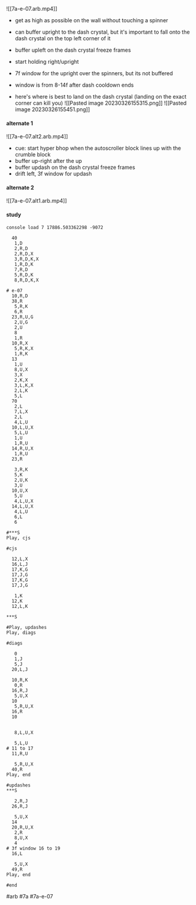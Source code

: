 ![[7a-e-07.arb.mp4]]
- get as high as possible on the wall without touching a spinner
- can buffer upright to the dash crystal, but it's important to fall onto the dash crystal on the top left corner of it
- buffer upleft on the dash crystal freeze frames
- start holding right/upright
- 7f window for the upright over the spinners, but its not buffered
- window is from 8-14f after dash cooldown ends

- here's where is best to land on the dash crystal (landing on the exact corner can kill you)
![[Pasted image 20230326155315.png]]
![[Pasted image 20230326155451.png]]

#### alternate 1
![[7a-e-07.alt2.arb.mp4]]
- cue: start hyper bhop when the autoscroller block lines up with the crumble block
- buffer up-right after the up
- buffer updash on the dash crystal freeze frames
- drift left, 3f window for updash

#### alternate 2
![[7a-e-07.alt1.arb.mp4]]

#### study
```
console load 7 17886.503362298 -9072

  40
   1,D
   2,R,D
   2,R,D,X
   3,R,D,K,X
   1,R,D,K
   7,R,D
   5,R,D,K
   8,R,D,K,X

# e-07
  10,R,D
  38,R
   5,R,K
   6,R
  23,R,U,G
   2,U,G
   2,U
   8
   1,R
  10,R,X
   5,R,K,X
   1,R,K
  13
   1,U
   8,U,X
   3,X
   2,K,X
   3,L,K,X
   2,L,K
   5,L
  70
   2,L
   7,L,X
   2,L
   4,L,U
  10,L,U,X
   5,L,U
   1,U
   1,R,U
  14,R,U,X
   1,R,U
  23,R

   3,R,K
   5,K
   2,U,K
   3,U
  10,U,X
   5,U
   4,L,U,X
  14,L,U,X
   4,L,U
   6,L
   6

#***S
Play, cjs

#cjs

  12,L,X
  16,L,J
  17,K,G
  17,J,G
  17,K,G
  17,J,G

   1,K
  12,K
  12,L,K

***S

#Play, updashes
Play, diags

#diags

   0
   1,J
   5,J
  20,L,J

  10,R,K
   0,R
  16,R,J
   5,U,X
  10
   5,R,U,X
  16,R
  10


   8,L,U,X

   5,L,U
# 11 to 17
  11,R,U

   5,R,U,X
  40,R
Play, end

#updashes
***S

   2,R,J
  26,R,J

   5,U,X
  14
  20,R,U,X
   2,R
   8,U,X
   4
# 3f window 16 to 19
  16,L

   5,U,X
  49,R
Play, end

#end
```

#arb #7a #7a-e-07

